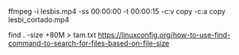 ffmpeg -i lesbis.mp4 -ss 00:00:00 -t 00:00:15 -c:v copy -c:a copy lesbi_cortado.mp4

find . -size +80M > tam.txt
https://linuxconfig.org/how-to-use-find-command-to-search-for-files-based-on-file-size

